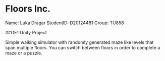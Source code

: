 # Floors Inc.

Name: Luka Dragar
StudentID: D20124481
Group: TU858

##GE1 Unity Project

Simple walking simulator with randomly generated maze like levels that span multiple floors. You can switch between floors in order to complete a maze or a puzzle.

